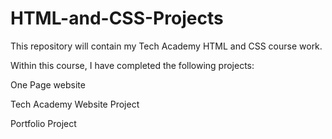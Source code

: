 # HTML-and-CSS-Projects
This repository will contain my Tech Academy HTML and CSS course work.

Within this course, I have completed the following projects:

One Page website

Tech Academy Website Project

Portfolio Project

